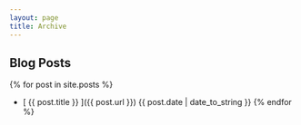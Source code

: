 ```yaml
---
layout: page
title: Archive
---
```


## Blog Posts

{% for post in site.posts %}
  * [ {{ post.title }} ]({{ post.url }}) {{ post.date | date_to_string }}
{% endfor %}